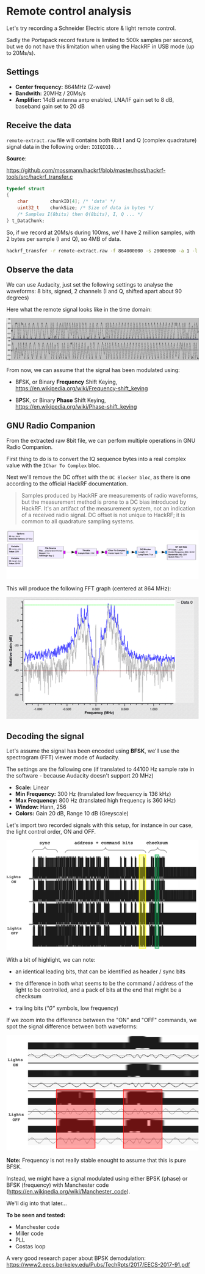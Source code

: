 # Remote control analysis

Let's try recording a Schneider Electric store & light remote control.

Sadly the Portapack record feature is limited to 500k samples per second, but we do not have this limitation when using the HackRF in USB mode (up to 20Ms/s).

## Settings

- **Center frequency:** 864MHz (Z-wave)
- **Bandwith:** 20MHz / 20Ms/s
- **Amplifier:** 14dB antenna amp enabled, LNA/IF gain set to 8 dB, baseband gain set to 20 dB

## Receive the data

`remote-extract.raw` file will contains both 8bit I and Q (complex quadrature) signal data in the following order: `IQIQIQIQ...`

**Source**:

https://github.com/mossmann/hackrf/blob/master/host/hackrf-tools/src/hackrf_transfer.c

```c
typedef struct 
{
    char        chunkID[4]; /* 'data' */
    uint32_t    chunkSize; /* Size of data in bytes */
    /* Samples I(8bits) then Q(8bits), I, Q ... */
} t_DataChunk;
```

So, if we record at 20Ms/s during 100ms, we'll have 2 million samples, with 2 bytes per sample (I and Q), so 4MB of data.

```bash
hackrf_transfer -r remote-extract.raw -f 864000000 -s 20000000 -a 1 -l 5 -g 20
```

## Observe the data

We can use Audacity, just set the following settings to analyse the waveforms: 8 bits, signed, 2 channels (I and Q, shifted apart about 90 degrees)

Here what the remote signal looks like in the time domain:

![alt text](../assets/images/remote-bpsk.png)

From now, we can assume that the signal has been modulated using:

- B**F**SK, or Binary **Frequency** Shift Keying, https://en.wikipedia.org/wiki/Frequency-shift_keying

- B**P**SK, or Binary **Phase** Shift Keying, https://en.wikipedia.org/wiki/Phase-shift_keying

## GNU Radio Companion

From the extracted raw 8bit file, we can perfom multiple operations in GNU Radio Companion.

First thing to do is to convert the IQ sequence bytes into a real complex value with the `IChar To Complex` bloc.

Next we'll remove the DC offset with the `DC Blocker bloc`, as there is one according to the official HackRF documentation.

> Samples produced by HackRF are measurements of radio waveforms, but the measurement method is prone to a DC bias introduced by HackRF. It's an artifact of the measurement system, not an indication of a received radio signal. DC offset is not unique to HackRF; it is common to all quadrature sampling systems.

![alt text](../assets/images/remote-grc.png)

This will produce the following FFT graph (centered at 864 MHz):

![alt text](../assets/images/remote-fft-grc-new.png)

## Decoding the signal

Let's assume the signal has been encoded using **BFSK**, we'll use the spectrogram (FFT) viewer mode of Audacity.

The settings are the following one (if translated to 44100 Hz sample rate in the software - because Audacity doesn't support 20 MHz)

- **Scale:** Linear
- **Min Frequency:** 300 Hz (translated low frequency is 136 kHz)
- **Max Frequency:** 800 Hz (translated high frequency is 360 kHz)
- **Window:** Hann, 256
- **Colors:** Gain 20 dB, Range 10 dB (Greyscale)

Let's import two recorded signals with this setup, for instance in our case, the light control order, ON and OFF.

![alt text](../assets/images/remote-signal-spectrogram.png)

With a bit of highlight, we can note:

- an identical leading bits, that can be identified as header / sync bits

- the difference in both what seems to be the command / address of the light to be controlled, and a pack of bits at the end that might be a checksum

- trailing bits (*"0"* symbols, low frequency) 

If we zoom into the difference between the "ON" and "OFF" commands, we spot the signal difference between both waveforms:

![alt text](../assets/images/remote-signal-spectrogram-zoom.png)

**Note:** Frequency is not really stable enought to assume that this is pure BFSK.

Instead, we might have a signal modulated using either BPSK (phase) or BFSK (frequency) with Manchester code (https://en.wikipedia.org/wiki/Manchester_code).

We'll dig into that later...

**To be seen and tested:**

- Manchester code
- Miller code
- PLL
- Costas loop

A very good research paper about BPSK demodulation: https://www2.eecs.berkeley.edu/Pubs/TechRpts/2017/EECS-2017-91.pdf